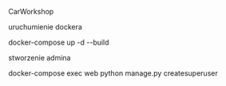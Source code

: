CarWorkshop

uruchumienie dockera

docker-compose up -d --build

stworzenie admina

docker-compose exec web python manage.py createsuperuser
